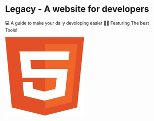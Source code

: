 # Legacy - A website for developers
💻 A guide to make your daily devoloping easier
👨‍💻 Featuring The best Tools!

<p align="left">
            <img width="256" height="256" src="/img/html-1.svg">
</p>
